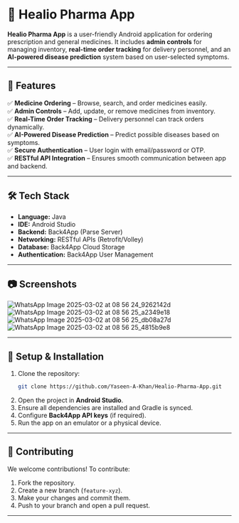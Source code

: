 
# 📱 Healio Pharma App  

**Healio Pharma App** is a user-friendly Android application for ordering prescription and general medicines. It includes **admin controls** for managing inventory, **real-time order tracking** for delivery personnel, and an **AI-powered disease prediction** system based on user-selected symptoms.  

---

## 🚀 Features  
✅ **Medicine Ordering** – Browse, search, and order medicines easily.  
✅ **Admin Controls** – Add, update, or remove medicines from inventory.  
✅ **Real-Time Order Tracking** – Delivery personnel can track orders dynamically.  
✅ **AI-Powered Disease Prediction** – Predict possible diseases based on symptoms.  
✅ **Secure Authentication** – User login with email/password or OTP.  
✅ **RESTful API Integration** – Ensures smooth communication between app and backend.  

---

## 🛠️ Tech Stack  
- **Language:** Java  
- **IDE:** Android Studio  
- **Backend:** Back4App (Parse Server)  
- **Networking:** RESTful APIs (Retrofit/Volley)  
- **Database:** Back4App Cloud Storage  
- **Authentication:** Back4App User Management  

---
## 📷 Screenshots
![WhatsApp Image 2025-03-02 at 08 56 24_9262142d](https://github.com/user-attachments/assets/7b5c3244-b64d-4f18-a91f-e228d2d6f3fc)
![WhatsApp Image 2025-03-02 at 08 56 25_a2349e18](https://github.com/user-attachments/assets/5ae479a1-6971-414e-9082-41a8826cc1d1)
![WhatsApp Image 2025-03-02 at 08 56 25_db08a27d](https://github.com/user-attachments/assets/caae8e89-9020-47e4-914b-1bb2125a4adb)
![WhatsApp Image 2025-03-02 at 08 56 25_4815b9e8](https://github.com/user-attachments/assets/4a257d65-7df3-44a2-9226-d0c17de6e02c)


---

## 🔧 Setup & Installation  
1. Clone the repository:  
   ```sh
   git clone https://github.com/Yaseen-A-Khan/Healio-Pharma-App.git
   ```
2. Open the project in **Android Studio**.  
3. Ensure all dependencies are installed and Gradle is synced.  
4. Configure **Back4App API keys** (if required).  
5. Run the app on an emulator or a physical device.  

---

## 🤝 Contributing  
We welcome contributions! To contribute:  
1. Fork the repository.  
2. Create a new branch (`feature-xyz`).  
3. Make your changes and commit them.  
4. Push to your branch and open a pull request.  

---

